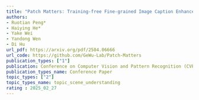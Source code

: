 ```yaml
---  
title: "Patch Matters: Training-free Fine-grained Image Caption Enhancement via Local Perception"  
authors:  
- Ruotian Peng*
- Haiying He*
- Yake Wei
- Yandong Wen
- Di Hu
url_pdf: https://arxiv.org/pdf/2504.06666
url_code: https://github.com/GeWu-Lab/Patch-Matters
publication_types: ["1"]  
publication: Conference on Computer Vision and Pattern Recognition (CVPR) 2025   
publication_types_name: Conference Paper  
topic_types: ["2"]
topic_types_name: topic_scene_understanding
rating : 2025_02_27
---  
```

